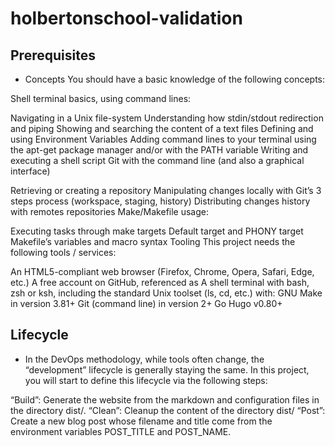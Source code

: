 # holbertonschool-validation

## Prerequisites
* Concepts
You should have a basic knowledge of the following concepts:

Shell terminal basics, using command lines:

Navigating in a Unix file-system
Understanding how stdin/stdout redirection and piping
Showing and searching the content of a text files
Defining and using Environment Variables
Adding command lines to your terminal using the apt-get package manager and/or with the PATH variable
Writing and executing a shell script
Git with the command line (and also a graphical interface)

Retrieving or creating a repository
Manipulating changes locally with Git’s 3 steps process (workspace, staging, history)
Distributing changes history with remotes repositories
Make/Makefile usage:

Executing tasks through make targets
Default target and PHONY target
Makefile’s variables and macro syntax
Tooling
This project needs the following tools / services:

An HTML5-compliant web browser (Firefox, Chrome, Opera, Safari, Edge, etc.)
A free account on GitHub, referenced as <GitHub Handle>
A shell terminal with bash, zsh or ksh, including the standard Unix toolset (ls, cd, etc.) with:
GNU Make in version 3.81+
Git (command line) in version 2+
Go Hugo v0.80+

## Lifecycle
* In the DevOps methodology, while tools often change, the “development” lifecycle is generally staying the same. In this project, you will start to define this lifecycle via the following steps:

“Build”: Generate the website from the markdown and configuration files in the directory dist/.
“Clean”: Cleanup the content of the directory dist/
“Post”: Create a new blog post whose filename and title come from the environment variables POST_TITLE and POST_NAME.